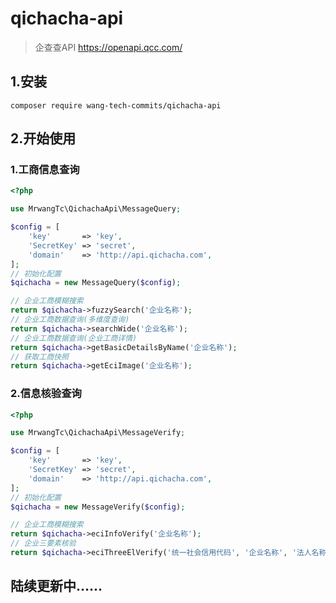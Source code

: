 # qichacha-api
> 企查查API https://openapi.qcc.com/
## 1.安装

```shell script
composer require wang-tech-commits/qichacha-api
```

## 2.开始使用

### 1.工商信息查询

```php
<?php

use MrwangTc\QichachaApi\MessageQuery;

$config = [
    'key'       => 'key',
    'SecretKey' => 'secret',
    'domain'    => 'http://api.qichacha.com',
];
// 初始化配置
$qichacha = new MessageQuery($config);

// 企业工商模糊搜索
return $qichacha->fuzzySearch('企业名称');
// 企业工商数据查询(多维度查询)
return $qichacha->searchWide('企业名称');
// 企业工商数据查询(企业工商详情)
return $qichacha->getBasicDetailsByName('企业名称');
// 获取工商快照
return $qichacha->getEciImage('企业名称');
```

### 2.信息核验查询

```php
<?php

use MrwangTc\QichachaApi\MessageVerify;

$config = [
    'key'       => 'key',
    'SecretKey' => 'secret',
    'domain'    => 'http://api.qichacha.com',
];
// 初始化配置
$qichacha = new MessageVerify($config);

// 企业工商模糊搜索
return $qichacha->eciInfoVerify('企业名称');
// 企业三要素核验
return $qichacha->eciThreeElVerify('统一社会信用代码', '企业名称', '法人名称');
```

## 陆续更新中……
